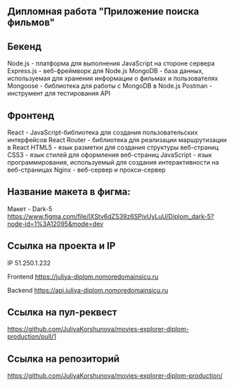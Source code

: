## Дипломная работа "Приложение поиска фильмов"
## Бекенд
Node.js - платформа для выполнения JavaScript на стороне сервера
Express.js - веб-фреймворк для Node.js
MongoDB - база данных, используемая для хранения информации о фильмах и пользователях
Mongoose - библиотека для работы с MongoDB в Node.js
Postman - инструмент для тестирования API
## Фронтенд
React - JavaScript-библиотека для создания пользовательских интерфейсов
React Router - библиотека для реализации маршрутизации в React
HTML5 - язык разметки для создания структуры веб-страниц
CSS3 - язык стилей для оформления веб-страниц
JavaScript - язык программирования, используемый для создания интерактивности на веб-страницах
Nginx - веб-сервер и прокси-сервер
## Название макета в фигма:
Макет - Dark-5 https://www.figma.com/file/lXStv6dZS39z6SPivUyLuU/Diplom_dark-5?node-id=1%3A12095&mode=dev

## Ccылка на проекта и IP
IP 51.250.1.232

Frontend https://juliya-diplom.nomoredomainsicu.ru

Backend https://api.juliya-diplom.nomoredomainsicu.ru

## Ссылка на пул-реквест 
https://github.com/JuliyaKorshunova/movies-explorer-diplom-production/pull/1

## Ссылка на репозиторий
https://github.com/JuliyaKorshunova/movies-explorer-diplom-production/
